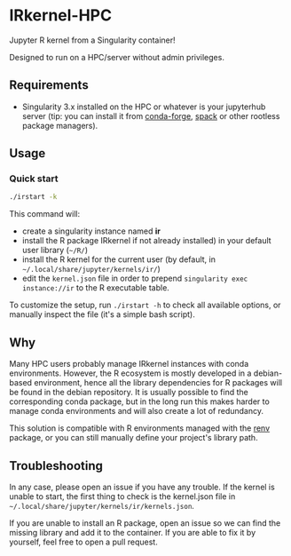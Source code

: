 # IRkernel-HPC
Jupyter R kernel from a Singularity container!

Designed to run on a HPC/server without admin privileges.

## Requirements
- Singularity 3.x installed on the HPC or whatever is your jupyterhub server (tip: you can install it from [conda-forge](https://anaconda.org/conda-forge/singularity), [spack](http://spack.io/) or other rootless package managers).

## Usage

### Quick start
```bash
./irstart -k
```
This command will:
- create a singularity instance named **ir**
- install the R package IRkernel if not already installed) in your default user library (`~/R/`)
- install the R kernel for the current user (by default, in `~/.local/share/jupyter/kernels/ir/`)
- edit the `kernel.json` file in order to prepend `singularity exec instance://ir` to the R executable
table.

To customize the setup, run `./irstart -h` to check all available options, or manually inspect the file (it's a simple bash script).

## Why
Many HPC users probably manage IRkernel instances with conda environments. However, the R ecosystem is mostly developed in a debian-based environment, hence all the library dependencies for R packages will be found in the debian repository. It is usually possible to find the corresponding conda package, but in the long run this makes harder to  manage conda environments and will also create a lot of redundancy.

This solution is compatible with R environments managed with the [renv](https://rstudio.github.io/renv/articles/renv.html) package, or you can still manually define your project's library path.

## Troubleshooting
In any case, please open an issue if you have any trouble.
If the kernel is unable to start, the first thing to check is the kernel.json file in `~/.local/share/jupyter/kernels/ir/kernels.json`.

If you are unable to install an R package, open an issue so we can find the missing library and add it to the container. If you are able to fix it by yourself, feel free to open a pull request.
